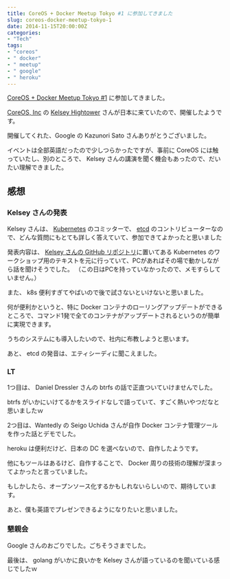 ```yaml
---
title: CoreOS + Docker Meetup Tokyo #1 に参加してきました
slug: coreos-docker-meetup-tokyo-1
date: 2014-11-15T20:00:00Z
categories: 
- "Tech"
tags: 
- "coreos"
- " docker"
- " meetup"
- " google"
- " heroku"
---
```



[CoreOS + Docker Meetup Tokyo #1][1] に参加してきました。

[CoreOS, Inc][2] の [Kelsey Hightower][3] さんが日本に来ていたので、開催したようです。

開催してくれた、Google の Kazunori Sato さんありがとうございました。

イベントは全部英語だったので少しつらかったですが、事前に CoreOS には触っていたし、別のところで、 Kelsey さんの講演を聞く機会もあったので、だいたい理解できました。

## 感想

### Kelsey さんの発表

Kelsey さんは、 [Kubernetes][4] のコミッターで、 [etcd][5] のコントリビューターなので、どんな質問にもとても詳しく答えていて、参加できてよかったと思いました

発表内容は、 [Kelsey さんの GitHub リポジトリ][6]に置いてある Kubernetes のワークショップ用のテキストを元に行っていて、PCがあればその場で動かしながら話を聞けそうでした。
（この日はPCを持っていなかったので、メモすらしていません。）

また、 k8s 便利すぎてやばいので後で試さないといけないと思いました。

何が便利かというと、特に Docker コンテナのローリングアップデートができるところで、コマンド1発で全てのコンテナがアップデートされるというのが簡単に実現できます。

うちのシステムにも導入したいので、社内に布教しようと思います。

あと、 etcd の発音は、エティシーディに聞こえました。

### LT

1つ目は、 Daniel Dressler さんの btrfs の話で正直ついていけませんでした。

btrfs がいかにいけてるかをスライドなしで語っていて、すごく熱いやつだなと思いましたｗ

2つ目は、Wantedly の Seigo Uchida さんが自作 Docker コンテナ管理ツールを作った話とデモでした。

heroku は便利だけど、日本の DC を選べないので、自作したようです。

他にもツールはあるけど、自作することで、 Docker 周りの技術の理解が深まってよかったと言っていました。

もしかしたら、オープンソース化するかもしれないらしいので、期待しています。

あと、僕も英語でプレゼンできるようになりたいと思いました。

### 懇親会

Google さんのおごりでした。ごちそうさまでした。

最後は、 golang がいかに良いかを Kelsey さんが語っているのを聞いている感じでしたｗ

 [1]: http://www.meetup.com/Docker-Tokyo/events/218561812/
 [2]: https://coreos.com/about/
 [3]: https://github.com/kelseyhightower
 [4]: http://kubernetes.io/
 [5]: https://coreos.com/using-coreos/etcd/
 [6]: https://github.com/kelseyhightower/intro-to-kubernetes-workshop
